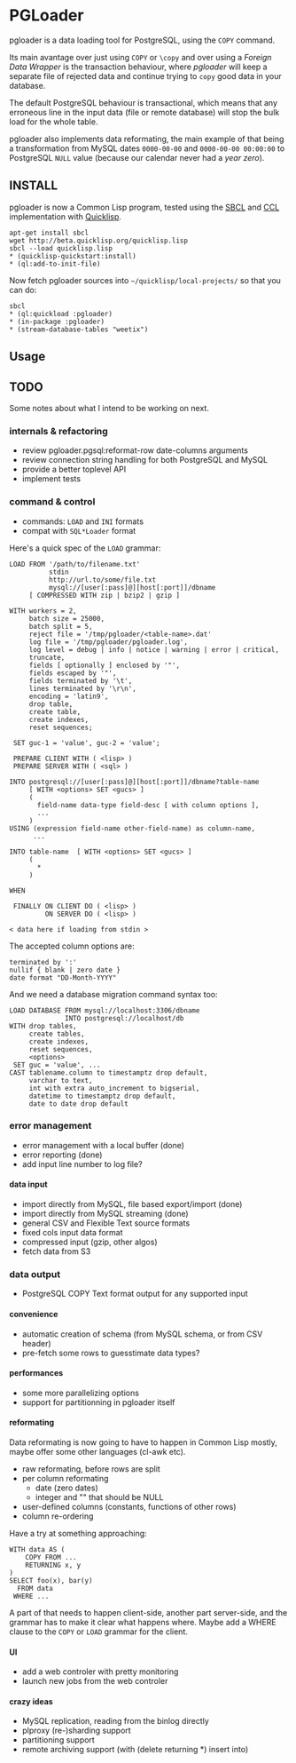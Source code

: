 # PGLoader

pgloader is a data loading tool for PostgreSQL, using the `COPY` command.

Its main avantage over just using `COPY` or `\copy` and over using a
*Foreign Data Wrapper* is the transaction behaviour, where *pgloader* will
keep a separate file of rejected data and continue trying to `copy` good
data in your database.

The default PostgreSQL behaviour is transactional, which means that any
erroneous line in the input data (file or remote database) will stop the
bulk load for the whole table.

pgloader also implements data reformating, the main example of that being a
transformation from MySQL dates `0000-00-00` and `0000-00-00 00:00:00` to
PostgreSQL `NULL` value (because our calendar never had a *year zero*).

## INSTALL

pgloader is now a Common Lisp program, tested using the
[SBCL](http://sbcl.org/) and [CCL](http://ccl.clozure.com/) implementation
with [Quicklisp](http://www.quicklisp.org/beta/).

    apt-get install sbcl
	wget http://beta.quicklisp.org/quicklisp.lisp
	sbcl --load quicklisp.lisp
	* (quicklisp-quickstart:install)
	* (ql:add-to-init-file)

Now fetch pgloader sources into `~/quicklisp/local-projects/` so that you
can do:

    sbcl
	* (ql:quickload :pgloader)
	* (in-package :pgloader)
	* (stream-database-tables "weetix")

## Usage

## TODO

Some notes about what I intend to be working on next.

### internals & refactoring

  - review pgloader.pgsql:reformat-row date-columns arguments
  - review connection string handling for both PostgreSQL and MySQL
  - provide a better toplevel API
  - implement tests

### command & control

  - commands: `LOAD` and `INI` formats
  - compat with `SQL*Loader` format

Here's a quick spec of the `LOAD` grammar:

    LOAD FROM '/path/to/filename.txt'
	          stdin
			  http://url.to/some/file.txt
			  mysql://[user[:pass]@][host[:port]]/dbname
		 [ COMPRESSED WITH zip | bzip2 | gzip ]
	
	WITH workers = 2,
		 batch size = 25000,
		 batch split = 5,
         reject file = '/tmp/pgloader/<table-name>.dat'
		 log file = '/tmp/pgloader/pgloader.log',
		 log level = debug | info | notice | warning | error | critical,
		 truncate,
         fields [ optionally ] enclosed by '"',
         fields escaped by '"',
         fields terminated by '\t',
         lines terminated by '\r\n',
		 encoding = 'latin9',
		 drop table,
		 create table,
		 create indexes,
		 reset sequences;
		 
	 SET guc-1 = 'value', guc-2 = 'value';
	 
	 PREPARE CLIENT WITH ( <lisp> )
	 PREPARE SERVER WITH ( <sql> )
	 
	INTO postgresql://[user[:pass]@][host[:port]]/dbname?table-name
	     [ WITH <options> SET <gucs> ]
         (
		   field-name data-type field-desc [ with column options ],
		   ...
		 )
    USING (expression field-name other-field-name) as column-name,
	      ...
    
    INTO table-name  [ WITH <options> SET <gucs> ]
		 (
		   *
		 )

    WHEN 

	 FINALLY ON CLIENT DO ( <lisp> )
	         ON SERVER DO ( <lisp> )
    
    < data here if loading from stdin >
			 
The accepted column options are:

	terminated by ':'
    nullif { blank | zero date }
	date format "DD-Month-YYYY"
	
And we need a database migration command syntax too:
	
    LOAD DATABASE FROM mysql://localhost:3306/dbname
                  INTO postgresql://localhost/db
	WITH drop tables,
		 create tables,
		 create indexes,
		 reset sequences,
         <options>
	 SET guc = 'value', ...
	CAST tablename.column to timestamptz drop default,
		 varchar to text,
		 int with extra auto_increment to bigserial,
		 datetime to timestamptz drop default,
		 date to date drop default

### error management

  - error management with a local buffer (done)
  - error reporting (done)
  - add input line number to log file?

#### data input

  - import directly from MySQL, file based export/import (done)
  - import directly from MySQL streaming (done)
  - general CSV and Flexible Text source formats
  - fixed cols input data format
  - compressed input (gzip, other algos)
  - fetch data from S3

### data output

  - PostgreSQL COPY Text format output for any supported input

#### convenience

  - automatic creation of schema (from MySQL schema, or from CSV header)
  - pre-fetch some rows to guesstimate data types?

#### performances

  - some more parallelizing options
  - support for partitionning in pgloader itself

#### reformating

Data reformating is now going to have to happen in Common Lisp mostly, maybe
offer some other languages (cl-awk etc).

  - raw reformating, before rows are split
  - per column reformating
     - date (zero dates)
	 - integer and "" that should be NULL
  - user-defined columns (constants, functions of other rows)
  - column re-ordering

Have a try at something approaching:

    WITH data AS (
		COPY FROM ...
		RETURNING x, y
	)
	SELECT foo(x), bar(y)
	  FROM data
	 WHERE ...

A part of that needs to happen client-side, another part server-side, and
the grammar has to make it clear what happens where. Maybe add a WHERE
clause to the `COPY` or `LOAD` grammar for the client.

#### UI

  - add a web controler with pretty monitoring
  - launch new jobs from the web controler

#### crazy ideas

  - MySQL replication, reading from the binlog directly
  - plproxy (re-)sharding support
  - partitioning support
  - remote archiving support (with (delete returning *) insert into)
  
